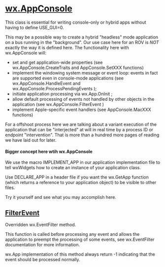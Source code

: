 # [wx.AppConsole](https://wxpython.org/Phoenix/docs/html/wx.AppConsole.html#wx.AppConsole.OnInit)
This class is essential for writing console-only or hybrid apps without having to define USE_GUI=0.

This may be a possible way to create a hybrid "headless" mode application on a bus running in the "background". Our use case here for an ROV is *NOT* exactly the way it is defined here. The functionality here with wx.AppConsole will:

* set and get application-wide properties (see wx.AppConsole.CreateTraits and AppConsole.SetXXX functions)
* implement the windowing system message or event loop: events in fact are supported even in console-mode applications (see wx.AppConsole.HandleEvent and wx.AppConsole.ProcessPendingEvents );
* initiate application processing via wx.App.OnInit ;
* allow default processing of events not handled by other objects in the application (see wx.AppConsole.FilterEvent )
* implement Apple-specific event handlers (see AppConsole.MacXXX functions)

For a offshoot process here we are talking about a variant execution of the application that can be "interjected" at will in real time by a process ID or endpoint "intervention". That is more than a hundred more pages of reading we have laid out for later.

#### Bigger concept here wtih wx.AppConsole
We use the macro IMPLEMENT_APP in our application implementation file to tell wxWidgets how to create an instance of your application class.

Use DECLARE_APP in a header file if you want the wx.GetApp function (which returns a reference to your application object) to be visible to other files.

Try it yourself and see what you may accomplish here.

## [FilterEvent](https://wxpython.org/Phoenix/docs/html/wx.AppConsole.html#wx.AppConsole.FilterEvent)

Overridden wx.EventFilter method.

This function is called before processing any event and allows the application to preempt the processing of some events, see wx.EventFilter documentation for more information.

wx.App implementation of this method always return -1 indicating that the event should be processed normally.